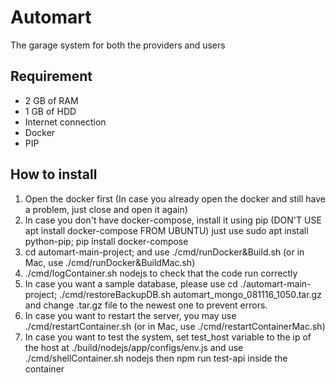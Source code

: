 Automart
====================================
The garage system for both the providers and users

Requirement
---------------------------
- 2 GB of RAM
- 1 GB of HDD
- Internet connection
- Docker
- PIP

How to install
---------------------------
1. Open the docker first (In case you already open the docker and still have a problem, just close and open it again)
2. In case you don't have docker-compose, install it using pip (DON'T USE apt install docker-compose FROM UBUNTU) 
just use sudo apt install python-pip; pip install docker-compose
3. cd automart-main-project; and use ./cmd/runDocker&Build.sh (or in Mac, use ./cmd/runDocker&BuildMac.sh)
4. ./cmd/logContainer.sh nodejs to check that the code run correctly
5. In case you want a sample database, please use cd ./automart-main-project; ./cmd/restoreBackupDB.sh automart_mongo_081116_1050.tar.gz 
and change .tar.gz file to the newest one to prevent errors.
6. In case you want to restart the server, you may use ./cmd/restartContainer.sh (or in Mac, use ./cmd/restartContainerMac.sh)
7. In case you want to test the system, set test_host variable to the ip of the host at ./build/nodejs/app/configs/env.js
and use ./cmd/shellContainer.sh nodejs then npm run test-api inside the container


